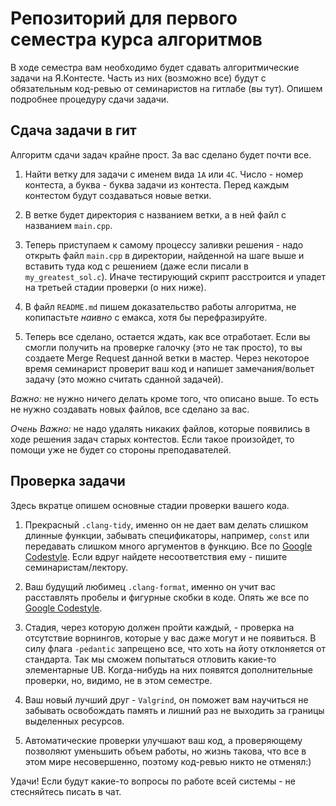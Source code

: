 # Репозиторий для первого семестра курса алгоритмов

В ходе семестра вам необходимо будет сдавать алгоритмические задачи на Я.Контесте. Часть из них (возможно все) будут с обязательным код-ревью от семинаристов на гитлабе (вы тут). Опишем подробнее процедуру сдачи задачи.

## Сдача задачи в гит

Алгоритм сдачи задач крайне прост. За вас сделано будет почти все.

1. Найти ветку для задачи с именем вида `1A` или `4C`. Число - номер контеста, а буква - буква задачи из контеста. Перед каждым контестом будут создаваться новые ветки.

2. В ветке будет директория с названием ветки, а в ней файл с названием `main.cpp`. 

3. Теперь приступаем к самому процессу заливки решения - надо открыть файл `main.cpp` в директории, найденной на шаге выше и вставить туда код с решением (даже если писали в `my_greatest_sol.c`). Иначе тестирующий скрипт расстроится и упадет на третьей стадии проверки (о них ниже).

4. В файл `README.md` пишем доказательство работы алгоритма, не копипастьте _наивно_ с емакса, хотя бы перефразируйте.

5. Теперь все сделано, остается ждать, как все отработает. Если вы смогли получить на проверке галочку (это не так просто), то вы создаете Merge Request данной ветки в мастер. Через некоторое время семинарист проверит ваш код и напишет замечания/вольет задачу (это можно считать сданной задачей).

*_Важно:_* не нужно ничего делать кроме того, что описано выше. То есть не нужно создавать новых файлов, все сделано за вас.

*_Очень Важно:_* не надо удалять никаких файлов, которые появились в ходе решения задач старых контестов. Если такое произойдет, то помощи уже не будет со стороны преподавателей.

## Проверка задачи

Здесь вкратце опишем основные стадии проверки вашего кода.

1. Прекрасный `.clang-tidy`, именно он не дает вам делать слишком длинные функции, забывать спецификаторы, например, `const` или передавать слишком много аргументов в функцию. Все по [Google Codestyle](https://google.github.io/styleguide/cppguide.html). Если вдруг найдете несоответствия ему - пишите семинаристам/лектору.

2. Ваш будущий любимец `.clang-format`, именно он учит вас расставлять пробелы и фигурные скобки в коде. Опять же все по [Google Codestyle](https://google.github.io/styleguide/cppguide.html).

3. Стадия, через которую должен пройти каждый, - проверка на отсутствие ворнингов, которые у вас даже могут и не появиться. В силу флага `-pedantic` запрещено все, что хоть на йоту отклоняется от стандарта. Так мы сможем попытаться отловить какие-то элементарные UB. Когда-нибудь на них появятся дополнительные проверки, но, видимо, не в этом семестре.

4. Ваш новый лучший друг - `Valgrind`, он поможет вам научиться не забывать освобождать память и лишний раз не выходить за границы выделенных ресурсов.

5. Автоматические проверки улучшают ваш код, а проверяющему позволяют уменьшить объем работы, но жизнь такова, что все в этом мире несовершенно, поэтому код-ревью никто не отменял:)

Удачи! Если будут какие-то вопросы по работе всей системы - не стесняйтесь писать в чат.
